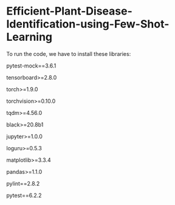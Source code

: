 # Efficient-Plant-Disease-Identification-using-Few-Shot-Learning

To run the code, we have to install these libraries: 

pytest-mock==3.6.1

tensorboard>=2.8.0

torch>=1.9.0

torchvision>=0.10.0

tqdm>=4.56.0

black>=20.8b1

jupyter>=1.0.0

loguru>=0.5.3

matplotlib>=3.3.4

pandas>=1.1.0

pylint==2.8.2

pytest==6.2.2

